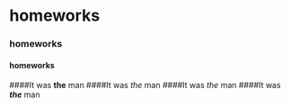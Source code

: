 # homeworks
### homeworks
#### homeworks
####It was **the** man
####It was *the* man
####It was _the_ man
####It was ***the*** man
